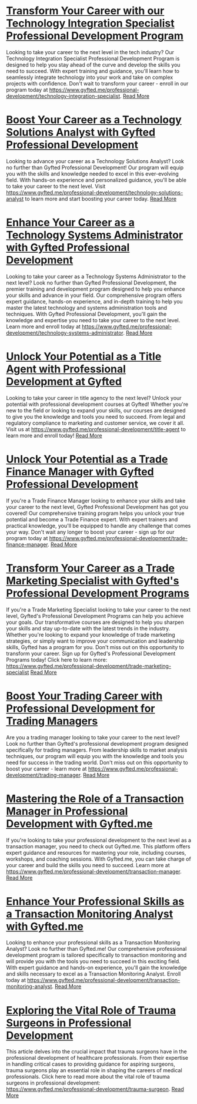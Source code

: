 # [Transform Your Career with our Technology Integration Specialist Professional Development Program](https://www.gyfted.me/professional-development/technology-integration-specialist)

Looking to take your career to the next level in the tech industry? Our Technology Integration Specialist Professional Development Program is designed to help you stay ahead of the curve and develop the skills you need to succeed. With expert training and guidance, you'll learn how to seamlessly integrate technology into your work and take on complex projects with confidence. Don't wait to transform your career - enroll in our program today at https://www.gyfted.me/professional-development/technology-integration-specialist. [Read More](https://www.gyfted.me/professional-development/technology-integration-specialist)

# [Boost Your Career as a Technology Solutions Analyst with Gyfted Professional Development](https://www.gyfted.me/professional-development/technology-solutions-analyst)

Looking to advance your career as a Technology Solutions Analyst? Look no further than Gyfted Professional Development! Our program will equip you with the skills and knowledge needed to excel in this ever-evolving field. With hands-on experience and personalized guidance, you'll be able to take your career to the next level. Visit https://www.gyfted.me/professional-development/technology-solutions-analyst to learn more and start boosting your career today. [Read More](https://www.gyfted.me/professional-development/technology-solutions-analyst)

# [Enhance Your Career as a Technology Systems Administrator with Gyfted Professional Development](https://www.gyfted.me/professional-development/technology-systems-administrator)

Looking to take your career as a Technology Systems Administrator to the next level? Look no further than Gyfted Professional Development, the premier training and development program designed to help you enhance your skills and advance in your field. Our comprehensive program offers expert guidance, hands-on experience, and in-depth training to help you master the latest technology and systems administration tools and techniques. With Gyfted Professional Development, you'll gain the knowledge and expertise you need to take your career to the next level. Learn more and enroll today at https://www.gyfted.me/professional-development/technology-systems-administrator. [Read More](https://www.gyfted.me/professional-development/technology-systems-administrator)

# [Unlock Your Potential as a Title Agent with Professional Development at Gyfted](https://www.gyfted.me/professional-development/title-agent)

Looking to take your career in title agency to the next level? Unlock your potential with professional development courses at Gyfted! Whether you're new to the field or looking to expand your skills, our courses are designed to give you the knowledge and tools you need to succeed. From legal and regulatory compliance to marketing and customer service, we cover it all. Visit us at https://www.gyfted.me/professional-development/title-agent to learn more and enroll today! [Read More](https://www.gyfted.me/professional-development/title-agent)

# [Unlock Your Potential as a Trade Finance Manager with Gyfted Professional Development](https://www.gyfted.me/professional-development/trade-finance-manager)

If you're a Trade Finance Manager looking to enhance your skills and take your career to the next level, Gyfted Professional Development has got you covered! Our comprehensive training program helps you unlock your true potential and become a Trade Finance expert. With expert trainers and practical knowledge, you'll be equipped to handle any challenge that comes your way. Don't wait any longer to boost your career - sign up for our program today at https://www.gyfted.me/professional-development/trade-finance-manager. [Read More](https://www.gyfted.me/professional-development/trade-finance-manager)

# [Transform Your Career as a Trade Marketing Specialist with Gyfted's Professional Development Programs](https://www.gyfted.me/professional-development/trade-marketing-specialist)

If you're a Trade Marketing Specialist looking to take your career to the next level, Gyfted's Professional Development Programs can help you achieve your goals. Our transformative courses are designed to help you sharpen your skills and stay up-to-date with the latest trends in the industry. Whether you're looking to expand your knowledge of trade marketing strategies, or simply want to improve your communication and leadership skills, Gyfted has a program for you. Don't miss out on this opportunity to transform your career. Sign up for Gyfted's Professional Development Programs today! Click here to learn more: https://www.gyfted.me/professional-development/trade-marketing-specialist [Read More](https://www.gyfted.me/professional-development/trade-marketing-specialist)

# [Boost Your Trading Career with Professional Development for Trading Managers](https://www.gyfted.me/professional-development/trading-manager)

Are you a trading manager looking to take your career to the next level? Look no further than Gyfted's professional development program designed specifically for trading managers. From leadership skills to market analysis techniques, our program will equip you with the knowledge and tools you need for success in the trading world. Don't miss out on this opportunity to boost your career - learn more at https://www.gyfted.me/professional-development/trading-manager. [Read More](https://www.gyfted.me/professional-development/trading-manager)

# [Mastering the Role of a Transaction Manager in Professional Development with Gyfted.me](https://www.gyfted.me/professional-development/transaction-manager)

If you're looking to take your professional development to the next level as a transaction manager, you need to check out Gyfted.me. This platform offers expert guidance and resources for mastering your role, including courses, workshops, and coaching sessions. With Gyfted.me, you can take charge of your career and build the skills you need to succeed. Learn more at https://www.gyfted.me/professional-development/transaction-manager. [Read More](https://www.gyfted.me/professional-development/transaction-manager)

# [Enhance Your Professional Skills as a Transaction Monitoring Analyst with Gyfted.me](https://www.gyfted.me/professional-development/transaction-monitoring-analyst)

Looking to enhance your professional skills as a Transaction Monitoring Analyst? Look no further than Gyfted.me! Our comprehensive professional development program is tailored specifically to transaction monitoring and will provide you with the tools you need to succeed in this exciting field. With expert guidance and hands-on experience, you'll gain the knowledge and skills necessary to excel as a Transaction Monitoring Analyst. Enroll today at https://www.gyfted.me/professional-development/transaction-monitoring-analyst. [Read More](https://www.gyfted.me/professional-development/transaction-monitoring-analyst)

# [Exploring the Vital Role of Trauma Surgeons in Professional Development](https://www.gyfted.me/professional-development/trauma-surgeon)

This article delves into the crucial impact that trauma surgeons have in the professional development of healthcare professionals. From their expertise in handling critical cases to providing guidance for aspiring surgeons, trauma surgeons play an essential role in shaping the careers of medical professionals. Click here to read more about the vital role of trauma surgeons in professional development: https://www.gyfted.me/professional-development/trauma-surgeon. [Read More](https://www.gyfted.me/professional-development/trauma-surgeon)


